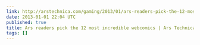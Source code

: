 ```yaml
---
link: http://arstechnica.com/gaming/2013/01/ars-readers-pick-the-12-most-incredible-webcomics/
date: 2013-01-01 22:04 UTC
published: true
title: Ars readers pick the 12 most incredible webcomics | Ars Technica
tags: []
---
```



